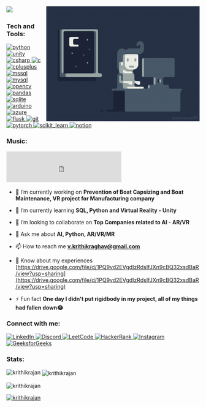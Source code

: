 <img align="right" alt="coding" width="400" src="https://github.com/KrithikRajan/KrithikRajan/blob/main/e426702edf874b181aced1e2fa5c6cde.gif">

<a href="https://visitcount.itsvg.in">
  <img src="https://visitcount.itsvg.in/api?id=KrithikRajan&label=Profile%20Views&color=0&icon=5&pretty=false" />
</a>

<h3 align="left">Tech and Tools:</h3>
<p align="left">
  <a href="https://www.python.org" target="_blank" rel="noreferrer">
    <img src="https://img.shields.io/badge/Python-3776AB?style=for-the-badge&logo=python&logoColor=white" alt="python"/>
  </a>
  <a href="https://unity.com/" target="_blank" rel="noreferrer">
    <img src="https://img.shields.io/badge/Unity-000000?style=for-the-badge&logo=unity&logoColor=white" alt="unity"/>
  </a>
  <a href="https://www.w3schools.com/cs/" target="_blank" rel="noreferrer">
    <img src="https://img.shields.io/badge/C%23-239120?style=for-the-badge&logo=csharp&logoColor=white" alt="csharp"/>
  </a>
  <a href="https://www.cprogramming.com/" target="_blank" rel="noreferrer">
    <img src="https://img.shields.io/badge/C-00599C?style=for-the-badge&logo=c&logoColor=white" alt="c"/>
  </a>
  <a href="https://www.w3schools.com/cpp/" target="_blank" rel="noreferrer">
    <img src="https://img.shields.io/badge/C++-00599C?style=for-the-badge&logo=cplusplus&logoColor=white" alt="cplusplus"/>
  </a>
  <a href="https://www.microsoft.com/en-us/sql-server" target="_blank" rel="noreferrer">
    <img src="https://img.shields.io/badge/Microsoft_SQL_Server-CC2927?style=for-the-badge&logo=microsoft-sql-server&logoColor=white" alt="mssql"/>
  </a>
  <a href="https://www.mysql.com/" target="_blank" rel="noreferrer">
    <img src="https://img.shields.io/badge/MySQL-4479A1?style=for-the-badge&logo=mysql&logoColor=white" alt="mysql"/>
  </a>
  <a href="https://opencv.org/" target="_blank" rel="noreferrer">
    <img src="https://img.shields.io/badge/OpenCV-5C3EE8?style=for-the-badge&logo=opencv&logoColor=white" alt="opencv"/>
  </a>
  <a href="https://pandas.pydata.org/" target="_blank" rel="noreferrer">
    <img src="https://img.shields.io/badge/Pandas-150458?style=for-the-badge&logo=pandas&logoColor=white" alt="pandas"/>
  </a>
  <a href="https://www.sqlite.org/" target="_blank" rel="noreferrer">
    <img src="https://img.shields.io/badge/SQLite-003B57?style=for-the-badge&logo=sqlite&logoColor=white" alt="sqlite"/>
  </a>
  <a href="https://www.arduino.cc/" target="_blank" rel="noreferrer">
    <img src="https://img.shields.io/badge/Arduino-00979D?style=for-the-badge&logo=arduino&logoColor=white" alt="arduino"/>
  </a>
  <a href="https://azure.microsoft.com/en-in/" target="_blank" rel="noreferrer">
    <img src="https://img.shields.io/badge/Microsoft_Azure-0078D4?style=for-the-badge&logo=microsoft-azure&logoColor=white" alt="azure"/>
  </a>
  <a href="https://flask.palletsprojects.com/" target="_blank" rel="noreferrer">
    <img src="https://img.shields.io/badge/Flask-000000?style=for-the-badge&logo=flask&logoColor=white" alt="flask"/>
  </a>
  <a href="https://git-scm.com/" target="_blank" rel="noreferrer">
    <img src="https://img.shields.io/badge/Git-F05032?style=for-the-badge&logo=git&logoColor=white" alt="git"/>
  </a>
  <a href="https://pytorch.org/" target="_blank" rel="noreferrer">
    <img src="https://img.shields.io/badge/PyTorch-EE4C2C?style=for-the-badge&logo=pytorch&logoColor=white" alt="pytorch"/>
  </a>
  <a href="https://scikit-learn.org/" target="_blank" rel="noreferrer">
    <img src="https://img.shields.io/badge/scikit--learn-F7931E?style=for-the-badge&logo=scikit-learn&logoColor=white" alt="scikit_learn"/>
  </a>
  <a href="https://notion.com/" target="_blank" rel="noreferrer">
    <img src="https://img.shields.io/badge/Notion-%23000000.svg?style=for-the-badge&logo=notion&logoColor=white" alt="notion" width="90" height="30"/>
  </a>
</p>

<h3 align="left">Music:</h3>
<p align="left">
  <iframe width="300" height="80" scrolling="no" frameborder="no" allow="autoplay" src="https://w.soundcloud.com/player/?url=https%3A//api.soundcloud.com/tracks/299748285&color=%23000000&auto_play=false&hide_related=false&show_comments=true&show_user=true&show_reposts=false&show_teaser=true"></iframe>
</p>

- 🔭 I’m currently working on **Prevention of Boat Capsizing and Boat Maintenance, VR project for Manufacturing company**

- 🌱 I’m currently learning **SQL, Python and Virtual Reality - Unity**

- 👯 I’m looking to collaborate on **Top Companies related to AI - AR/VR**

- 💬 Ask me about **AI, Python, AR/VR/MR**

- 📫 How to reach me **v.krithikraghav@gmail.com**

- 📄 Know about my experiences [https://drive.google.com/file/d/1PQ9vd2EVgdIzRdsIfJXn9cBQ32xsdBaR/view?usp=sharing](https://drive.google.com/file/d/1PQ9vd2EVgdIzRdsIfJXn9cBQ32xsdBaR/view?usp=sharing)

- ⚡ Fun fact **One day I didn't put rigidbody in my project, all of my things had fallen down😂**

<h3 align="left">Connect with me:</h3>
<p align="left">
  <a href="https://linkedin.com/in/krithikraghavofficial" target="blank">
    <img src="https://img.shields.io/badge/LinkedIn-0A66C2?style=for-the-badge&logo=linkedin&logoColor=white" alt="LinkedIn"/>
  </a>
   <a href="https://discord.gg/9144" target="blank">
    <img src="https://img.shields.io/badge/Discord-5865F2?style=for-the-badge&logo=discord&logoColor=white" alt="Discord"/>
  </a>
  <a href="https://leetcode.com/u/user8318wu/" target="blank">
    <img src="https://img.shields.io/badge/LeetCode-FFA116?style=for-the-badge&logo=leetcode&logoColor=white" alt="LeetCode"/>
  </a>
  <a href="https://www.hackerrank.com/v_krithikraghav" target="blank">
    <img src="https://img.shields.io/badge/HackerRank-2EC866?style=for-the-badge&logo=hackerrank&logoColor=white" alt="HackerRank"/>
  </a>
  <a href="https://instagram.com/krithik_vr08" target="blank">
    <img src="https://img.shields.io/badge/Instagram-E4405F?style=for-the-badge&logo=instagram&logoColor=white" alt="Instagram"/>
  </a>
  <a href="https://auth.geeksforgeeks.org/user/vkrithikab4w" target="blank">
    <img src="https://img.shields.io/badge/GeeksforGeeks-0F9D58?style=for-the-badge&logo=geeksforgeeks&logoColor=white" alt="GeeksforGeeks"/>
  </a>
</p>
<h3 align="left">Stats:</h3>
<p><img align="left" src="https://github-readme-stats.vercel.app/api/top-langs?username=krithikrajan&show_icons=true&locale=en&layout=compact&theme=blueberry" alt="krithikrajan" /></p>

<p>&nbsp;<img align="center" src="https://github-readme-stats.vercel.app/api?username=krithikrajan&show_icons=true&locale=en&theme=blueberry" alt="krithikrajan" /></p>

<p><img align="center" src="https://github-readme-streak-stats.herokuapp.com/?user=krithikrajan&theme=blueberry" alt="krithikrajan" /></p>

<p align="left">
  <a href="https://github.com/ryo-ma/github-profile-trophy">
    <img src="https://github-profile-trophy.vercel.app/?username=krithikrajan&theme=onestar" alt="krithikrajan"/>
  </a>
</p>
</p>
